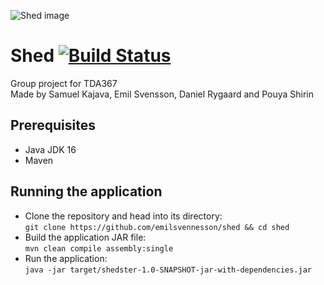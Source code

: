 
![Shed image](https://i.ibb.co/tYYRXSP/shed.png)
# Shed  [![Build Status](https://app.travis-ci.com/samkaj/shed.svg?token=tsNsyCSMsE6iGxWwHpDL&branch=main)](https://app.travis-ci.com/samkaj/shed)
Group project for TDA367     
Made by Samuel Kajava, Emil Svensson, Daniel Rygaard and Pouya Shirin

## Prerequisites
- Java JDK 16
- Maven

## Running the application
- Clone the repository and head into its directory:<br />
`git clone https://github.com/emilsvennesson/shed && cd shed`
- Build the application JAR file:<br />
`mvn clean compile assembly:single`
- Run the application:<br />
`java -jar target/shedster-1.0-SNAPSHOT-jar-with-dependencies.jar`
